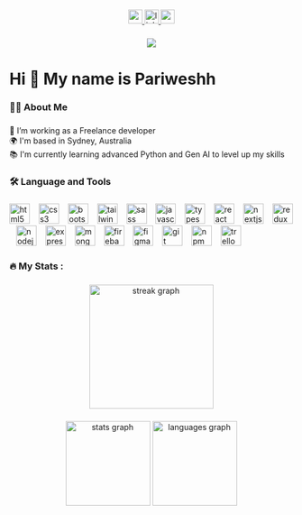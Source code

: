 

###

<div align="center">
  <a href="https://www.ptamrakar.dev" target="_blank" rel="noreferrer nofollow noopener">
    <img src="https://img.shields.io/badge/my_portfolio-000?style=for-the-badge&logo=ko-fi&logoColor=white" height="25" alt="portfolio logo"/>
  </a>
  <a href="https://www.linkedin.com/in/pariwesh-tamrakar/" target="_blank" rel="noreferrer nofollow noopener">
    <img src="https://img.shields.io/static/v1?message=LinkedIn&logo=linkedin&label=&color=0077B5&logoColor=white&labelColor=&style=for-the-badge" height="25" alt="linkedin logo"  />
  </a>
  <a href="mailto:pariweshtamrakar@gmail.com" target="_blank" rel="noreferrer nofollow noopener">
    <img src="https://img.shields.io/static/v1?message=Gmail&logo=gmail&label=&color=D14836&logoColor=white&labelColor=&style=for-the-badge" height="25" alt="gmail logo"  />
  </a>
</div>

###

<div align="center">
  <img src="https://visitor-badge.laobi.icu/badge?page_id=pariweshtamr.pariweshtamr&"  />
</div>

###

<h1 align="left">Hi 👋 My name is Pariweshh</h1>

###

<h3 align="left">👩‍💻  About Me</h3>

###

<p align="left">🔭 I’m working as a Freelance developer<br>🌍 I'm based in Sydney, Australia<br>📚 I'm currently learning advanced Python and Gen AI to level up my skills<br>

###

<h3 align="left">🛠 Language and Tools</h3>

###

<div align="left">
  <img src="https://skillicons.dev/icons?i=html" height="36" alt="html5 logo"  />
  <img width="8" />
  <img src="https://skillicons.dev/icons?i=css" height="36" alt="css3 logo"  />
  <img width="8" />
  <img src="https://cdn.simpleicons.org/bootstrap/7952B3" height="36" alt="bootstrap logo"  />
  <img width="8" />
  <img src="https://skillicons.dev/icons?i=tailwind" height="36" alt="tailwindcss logo"  />
  <img width="8" />
  <img src="https://skillicons.dev/icons?i=sass" height="36" alt="sass logo"  />
  <img width="8" />
  <img src="https://skillicons.dev/icons?i=js" height="36" alt="javascript logo"  />
  <img width="8" />
  <img src="https://skillicons.dev/icons?i=ts" height="36" alt="typescipt logo"  />
  <img width="8" />
  <img src="https://skillicons.dev/icons?i=react" height="36" alt="react logo"  />
  <img width="8" />
  <img src="https://skillicons.dev/icons?i=nextjs" height="36" alt="nextjs logo"  />
  <img width="8" />
  <img src="https://skillicons.dev/icons?i=redux" height="36" alt="redux logo"  />
  <img width="8" />
  <img src="https://skillicons.dev/icons?i=nodejs" height="36" alt="nodejs logo"  />
  <img width="8" />
  <img src="https://skillicons.dev/icons?i=express" height="36" alt="express logo"  />
  <img width="8" />
  <img src="https://skillicons.dev/icons?i=mongodb" height="36" alt="mongodb logo"  />
  <img width="8" />
  <img src="https://skillicons.dev/icons?i=firebase" height="36" alt="firebase logo"  />
  <img width="8" />
  <img src="https://skillicons.dev/icons?i=figma" height="36" alt="figma logo"  />
  <img width="8" />
  <img src="https://skillicons.dev/icons?i=git" height="36" alt="git logo"  />
  <img width="8" />
  <img src="https://cdn.simpleicons.org/npm/CB3837" height="36" alt="npm logo"  />
  <img width="8" />
  <img src="https://cdn.simpleicons.org/trello/0052CC" height="36" alt="trello logo"  />
</div>

###

<h3 align="left">🔥   My Stats :</h3>

###


<div align="center">
  <img src="https://streak-stats.demolab.com?user=pariweshtamr&locale=en&mode=daily&theme=react&hide_border=false&border_radius=5&order=3" height="220" alt="streak graph"  />
</div>

###

<div align="center">
  <img src="https://github-readme-stats.vercel.app/api?username=pariweshtamr&hide_title=false&hide_rank=false&show_icons=true&include_all_commits=true&count_private=true&disable_animations=false&theme=react&locale=en&hide_border=false&order=1" height="150" alt="stats graph"  />
  <img src="https://github-readme-stats.vercel.app/api/top-langs?username=pariweshtamr&locale=en&hide_title=false&layout=compact&card_width=320&langs_count=5&theme=react&hide_border=false&order=2" height="150" alt="languages graph"  />
</div>

###
